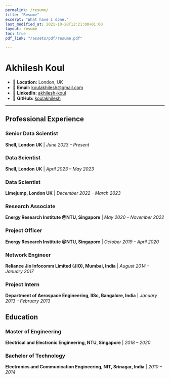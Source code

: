 ```yaml
---
permalink: /resume/
title: "Resume"
excerpt: "What have I done."
last_modified_at: 2021-10-28T12:21:00+01:00
layout: resume
toc: true
pdf_link: "/assets/pdf/resume.pdf"

---
```

# Akhilesh Koul

- 📍 **Location:** London, UK
- 📧 **Email:** [koulakhilesh@gmail.com](mailto:koulakhilesh@gmail.com)
- 🔗 **LinkedIn:** [akhilesh-koul](https://www.linkedin.com/in/akhilesh-koul/)
- 🔗 **GitHub:** [koulakhilesh](https://github.com/koulakhilesh)

---

## Professional Experience

### **Senior Data Scientist** 
**Shell, London UK** | _June 2023 – Present_

### **Data Scientist** 
**Shell, London UK** | _April 2023 – May 2023_

### **Data Scientist** 
**Limejump, London UK** | _December 2022 – March 2023_

### **Research Associate** 
**Energy Research Institute @NTU, Singapore** | _May 2020 – November 2022_

### **Project Officer** 
**Energy Research Institute @NTU, Singapore** | _October 2019 – April 2020_

### **Network Engineer** 
**Reliance Jio Infocomm Limited (JIO), Mumbai, India** | _August 2014 – January 2017_

### **Project Intern** 
**Department of Aerospace Engineering, IISc, Bangalore, India** |  _January 2013 – February 2013_



## Education

### **Master of Engineering** 
**Electrical and Electronic Engineering, NTU, Singapore** | _2018 – 2020_

### **Bachelor of Technology** 
**Electronics and Communication Engineering, NIT, Srinagar, India** | _2010 – 2014_
